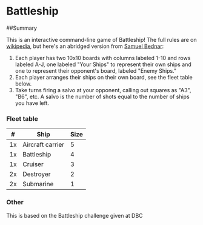 # Battleship

##Summary

This is an interactive command-line game of Battleship! The full rules are on [wikipedia](http://en.wikipedia.org/wiki/Battleship_\(game\)), but here's an abridged version from [Samuel Bednar](http://en.wikipedia.org/wiki/File:Battleships_Paper_Game.svg):

1. Each player has two 10x10 boards with columns labeled 1-10 and rows labeled A-J, one labeled "Your Ships" to represent their own ships and one to represent their opponent's board, labeled "Enemy Ships."
2. Each player arranges their ships on their own board, see the fleet table below.
3. Take turns firing a salvo at your opponent, calling out squares as "A3", "B6", etc. A salvo is the number of shots equal to the number of ships you have left.


### Fleet table

| #  | Ship             | Size |
| -- | ---------------- | ---- |
| 1x | Aircraft carrier | 5    |
| 1x | Battleship       | 4    |
| 1x | Cruiser          | 3    |
| 2x | Destroyer        | 2    |
| 2x | Submarine        | 1    |


### Other

This is based on the Battleship challenge given at DBC